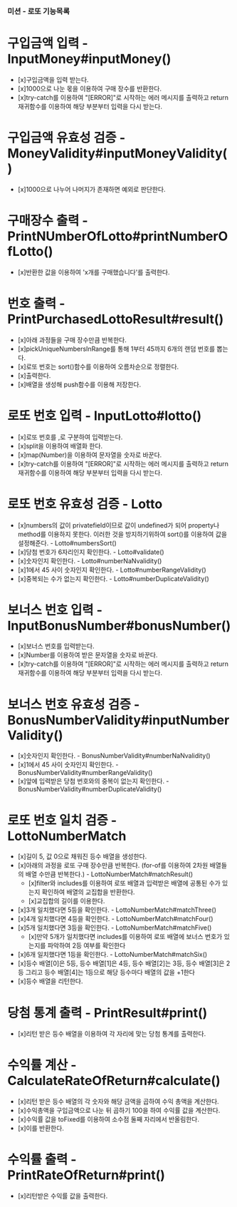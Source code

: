 ### 미션 - 로또 기능목록

# 구입금액 입력 - InputMoney#inputMoney()
- [x]구입금액을 입력 받는다.
- [x]1000으로 나눈 몫을 이용하여 구매 장수를 반환한다.
- [x]try-catch를 이용하여 "[ERROR]"로 시작하는 에러 메시지를 출력하고 return 재귀함수를 이용하여 해당 부분부터 입력을 다시 받는다.

# 구입금액 유효성 검증 - MoneyValidity#inputMoneyValidity()
- [x]1000으로 나누어 나머지가 존재하면 예외로 판단한다.

# 구매장수 출력 - PrintNUmberOfLotto#printNumberOfLotto()
- [x]반환한 값을 이용하여 'x개를 구매했습니다'를 출력한다. 

# 번호 출력 - PrintPurchasedLottoResult#result()
- [x]아래 과정들을 구매 장수만큼 반복한다.
- [x]pickUniqueNumbersInRange를 통해 1부터 45까지 6개의 랜덤 번호를 뽑는다.
- [x]로또 번호는 sort()함수를 이용하여 오름차순으로 정렬한다.
- [x]출력한다.
- [x]배열을 생성해 push함수를 이용해 저장한다.

# 로또 번호 입력 - InputLotto#lotto()
- [x]로또 번호를 ,로 구분하여 입력받는다.
- [x]split을 이용하여 배열화 한다.
- [x]map(Number)을 이용하여 문자열을 숫자로 바꾼다.
- [x]try-catch를 이용하여 "[ERROR]"로 시작하는 에러 메시지를 출력하고 return 재귀함수를 이용하여 해당 부분부터 입력을 다시 받는다.

# 로또 번호 유효성 검증 - Lotto
- [x]numbers의 값이 privatefield이므로 값이 undefined가 되어 property나 method를 이용하지 못한다. 이러한 것을 방지하기위하여 sort()를 이용하여 값을 설정해준다. - Lotto#numbersSort()
- [x]당첨 번호가 6자리인지 확인한다. - Lotto#validate()
- [x]숫자인지 확인한다. - Lotto#numberNaNvalidity()
- [x]1에서 45 사이 숫자인지 확인한다. - Lotto#numberRangeValidity()
- [x]중복되는 수가 없는지 확인한다. - Lotto#numberDuplicateValidity()

# 보너스 번호 입력 - InputBonusNumber#bonusNumber()
- [x]보너스 번호를 입력받는다.
- [x]Number를 이용하여 받은 문자열을 숫자로 바꾼다.
- [x]try-catch를 이용하여 "[ERROR]"로 시작하는 에러 메시지를 출력하고 return 재귀함수를 이용하여 해당 부분부터 입력을 다시 받는다.

# 보너스 번호 유효성 검증 - BonusNumberValidity#inputNumberValidity()
- [x]숫자인지 확인한다. - BonusNumberValidity#numberNaNvalidity()
- [x]1에서 45 사이 숫자인지 확인한다. - BonusNumberValidity#numberRangeValidity()
- [x]앞에 입력받은 당첨 번호와의 중복이 없는지 확인한다. - BonusNumberValidity#numberDuplicateValidity()

# 로또 번호 일치 검증 - LottoNumberMatch
- [x]길이 5, 값 0으로 채워진 등수 배열을 생성한다.
- [x]아래의 과정을 로또 구매 장수만큼 반복한다. (for-of를 이용하여 2차원 배열들의 배열 수만큼 반복한다.) - LottoNumberMatch#matchResult()
    - [x]filter와 includes를 이용하여 로또 배열과 입력받은 배열에 공통된 수가 있는지 확인하여 배열의 교집합을 반환한다.
    - [x]교집합의 길이를 이용한다.
- [x]3개 일치했다면 5등을 확인한다. - LottoNumberMatch#matchThree()
- [x]4개 일치했다면 4등을 확인한다. - LottoNumberMatch#matchFour()
- [x]5개 일치했다면 3등을 확인한다. - LottoNumberMatch#matchFive()
    - [x]만약 5개가 일치했다면 includes를 이용하여 로또 배열에 보너스 번호가 있는지를 파악하여 2등 여부를 확인한다
- [x]6개 일치했다면 1등을 확인한다. - LottoNumberMatch#matchSix()
- [x]등수 배열[0]은 5등, 등수 배열[1]은 4등, 등수 배열[2]는 3등, 등수 배열[3]은 2등 그리고 등수 배열[4]는 1등으로 해당 등수마다 배열의 값을 +1한다
- [x]등수 배열을 리턴한다.

# 당첨 통계 출력 - PrintResult#print()
- [x]리턴 받은 등수 배열을 이용하여 각 자리에 맞는 당첨 통계를 출력한다.

# 수익률 계산 - CalculateRateOfReturn#calculate()
- [x]리턴 받은 등수 배열의 각 숫자와 해당 금액을 곱하여 수익 총액을 계산한다.
- [x]수익총액을 구입금액으로 나눈 뒤 곱하기 100을 하여 수익률 값을 계산한다.
- [x]수익률 값을 toFixed를 이용하여 소수점 둘째 자리에서 반올림한다.
- [x]이를 반환한다.

# 수익률 출력 - PrintRateOfReturn#print()
- [x]리턴받은 수익률 값을 출력한다.


